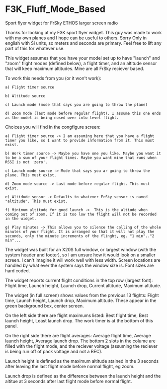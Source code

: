 # F3K_Fluff_Mode_Based
Sport flyer widget for FrSky ETHOS larger screen radio

Thanks for looking at my F3K sport flyer widget. This guy was made to work with my own planes and I hope can be useful to others. Sorry Only in english with Si units, so meters and seconds are primary. Feel free to lift any part of this for whatever use.

This widget assumes that you have your model set up to have "launch" and "zoom" flight modes (defined below), a flight timer, and an altitude sensor that will keep maximum altitudes. Mine are all FrSky reciever based. 

To work this needs from you (or it won't work):

	a) Flight timer source  
 
	b) Altitude source  
 
	c) Launch mode (mode that says you are going to throw the plane)  
 
	d) Zoom mode (last mode before regular flight). I assume this one ends as the model is being nosed over into level flight.  
 
  
Choices you will find in the congfigure screen:  

	a) Flight timer source -> I am assuming here that you have a flight timer you like, so I want to provide information from it. This must exist.  
 
	b) Work timer source -> Maybe you have one you like. Maybe you want it to be a sum of your flight times. Maybe you want mine that runs when RSSI is not 'zero'.  
 
	c) Launch mode source -> Mode that says you ar going to throw the plane. This must exist.  
 
	d) Zoom mode source -> Last mode before regular flight. This must exist.  
 
	e) Altidude sensor -> Defaults to whatever FrSky sensor is named "altitude". This must exist.   
 
	f) Minimum altitude for good launch ->  This is the altiude when coming out of zoom. If it is too low the flight will not be recorded in the widget.  
 
	g) Play minutes -> This allows you to silence the calling of the whole minutes of your flight. It is arranged so that it will not play the seconds, only the minute increments of the flinght, eg. "1 min".."2 min"...  
 

The widget was built for an X20S full window, or largest window (with the system header and footer), so I am unsure how it would look on a smaller screen. I can't imagine it will work well with less width. Screen locations are handled by what ever the system says the window size is. Font sizes are hard coded.   
 
The widget reports current flight conditions in the top row (largest font): Flight time,  Launch height, Launch drop, Current altitude, Maximum altitude.  

The widget (in full screen) shows values from the previous 13 flights: Flight time, Launch height, Launch drop, Maximum altitude. These appear in the green background box, center screen.  

On the left side there are flight maximums listed: Best flight time, Best launch height, Least launch drop. The work timer is at the bottom of this panel.  

On the right side there are flight averages: Average flight time, Average launch height, Average launch drop. The bottom 2 slots in the colume are filled with the flight mode, and the reciever voltage (assuming the reciever is being run off of pack voltage and not a BEC).  

Launch height is defined as the maximum altitude atained in the 3 seconds after leaving the last flight mode before normal flight, eg zoom.  

Launch drop is defined as the difference between the launch height and the altitue at 3 seconds after last flight mode before normal flight.  
	
